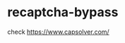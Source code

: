 # recaptcha-bypass
check https://www.capsolver.com/ 



















                                             
